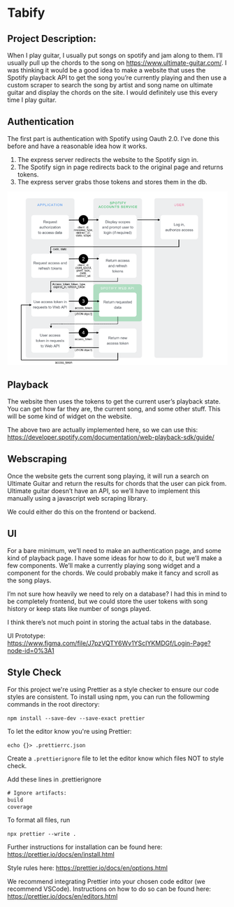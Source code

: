 # Tabify

## Project Description:

When I play guitar, I usually put songs on spotify and jam along to them. I’ll usually pull up the chords to the song on https://www.ultimate-guitar.com/. I was thinking it would be a good idea to make a website that uses the Spotify playback API to get the song you’re currently playing and then use a custom scraper to search the song by artist and song name on ultimate guitar and display the chords on the site. I would definitely use this every time I play guitar.

## Authentication

The first part is authentication with Spotify using Oauth 2.0. I’ve done this before and have a reasonable idea how it works.

1. The express server redirects the website to the Spotify sign in.
2. The Spotify sign in page redirects back to the original page and returns tokens.
3. The express server grabs those tokens and stores them in the db.

![](spotify_architecture.png)

## Playback

The website then uses the tokens to get the current user’s playback state. You can get how far they are, the current song, and some other stuff. This will be some kind of widget on the website.

The above two are actually implemented here, so we can use this:
https://developer.spotify.com/documentation/web-playback-sdk/guide/

## Webscraping

Once the website gets the current song playing, it will run a search on Ultimate Guitar and return the results for chords that the user can pick from. Ultimate guitar doesn’t have an API, so we’ll have to implement this manually using a javascript web scraping library.

We could either do this on the frontend or backend.

## UI

For a bare minimum, we’ll need to make an authentication page, and some kind of playback page. I have some ideas for how to do it, but we’ll make a few components. We’ll make a currently playing song widget and a component for the chords. We could probably make it fancy and scroll as the song plays.

I’m not sure how heavily we need to rely on a database? I had this in mind to be completely frontend, but we could store the user tokens with song history or keep stats like number of songs played.

I think there’s not much point in storing the actual tabs in the database.

UI Prototype: https://www.figma.com/file/J7pzVQTY6Wv1YScIYKMDGf/Login-Page?node-id=0%3A1

## Style Check

For this project we're using Prettier as a style checker to ensure our code styles are consistent. To install using npm, you can run the followming commands in the root directory:

```npm install --save-dev --save-exact prettier```

To let the editor know you're using Prettier:

```echo {}> .prettierrc.json```

Create a ```.prettierignore``` file to let the editor know which files NOT to style check.

Add these lines in .prettierignore

```
# Ignore artifacts:
build
coverage
```

To format all files, run

```npx prettier --write . ```

Further instructions for installation can be found here: 
https://prettier.io/docs/en/install.html

Style rules here: 
https://prettier.io/docs/en/options.html

We recommend integrating Prettier into your chosen code editor (we recommend VSCode). Instructions on how to do so can be found here:
https://prettier.io/docs/en/editors.html
